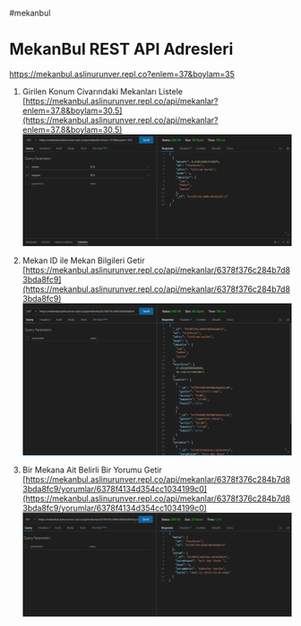 #mekanbul
# MekanBul REST API Adresleri #
https://mekanbul.aslinurunver.repl.co?enlem=37&boylam=35

1. Girilen Konum Civarındaki Mekanları Listele <br>
[https://mekanbul.aslinurunver.repl.co/api/mekanlar?enlem=37.8&boylam=30.5](https://mekanbul.aslinurunver.repl.co/api/mekanlar?enlem=37.8&boylam=30.5) <br>
![mekan resmi](https://github.com/aslinurunver/mekanbul/blob/odev5/resimler/mekan.png) <br>

2. Mekan ID ile Mekan Bilgileri Getir <br>
[https://mekanbul.aslinurunver.repl.co/api/mekanlar/6378f376c284b7d83bda8fc9](https://mekanbul.aslinurunver.repl.co/api/mekanlar/6378f376c284b7d83bda8fc9) <br>
![mekanlar resmi](https://github.com/aslinurunver/mekanbul/blob/odev5/resimler/mekanlar.png) <br>

3. Bir Mekana Ait Belirli Bir Yorumu Getir <br>
[https://mekanbul.aslinurunver.repl.co/api/mekanlar/6378f376c284b7d83bda8fc9/yorumlar/6378f4134d354cc1034199c0](https://mekanbul.aslinurunver.repl.co/api/mekanlar/6378f376c284b7d83bda8fc9/yorumlar/6378f4134d354cc1034199c0) <br>
![mekanlar resmi](https://github.com/aslinurunver/mekanbul/blob/odev5/resimler/yorum.png) <br>
